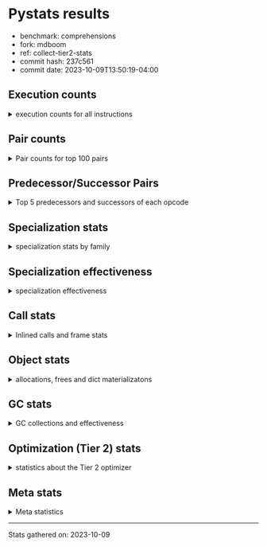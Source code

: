 
# Pystats results

- benchmark: comprehensions
- fork: mdboom
- ref: collect-tier2-stats
- commit hash: 237c561
- commit date: 2023-10-09T13:50:19-04:00

## Execution counts

<details>
<summary> execution counts for all instructions </summary>

|Name | Count | Self | Cumulative | Miss ratio | 
|---|---:|---:|---:|---:|
| ENTER_EXECUTOR | 25,808,620 | 11.2% | 11.2% |  |
| LOAD_FAST | 24,580,700 | 10.7% | 21.9% |  |
| LOAD_ATTR_INSTANCE_VALUE | 18,186,580 | 7.9% | 29.8% |  |
| POP_JUMP_IF_TRUE | 11,550,780 | 5.0% | 34.8% |  |
| RESUME_CHECK | 8,358,180 | 3.6% | 38.4% |  |
| POP_TOP | 8,110,680 | 3.5% | 41.9% |  |
| RETURN_VALUE | 7,866,120 | 3.4% | 45.3% |  |
| LIST_APPEND | 7,864,660 | 3.4% | 48.7% |  |
| STORE_FAST | 7,624,760 | 3.3% | 52.1% |  |
| SWAP | 7,619,360 | 3.3% | 55.4% |  |
| INTERPRETER_EXIT | 7,372,980 | 3.2% | 58.6% |  |
| TO_BOOL_ALWAYS_TRUE | 7,178,440 | 3.1% | 61.7% | 38.5% |
| YIELD_VALUE | 7,127,400 | 3.1% | 64.8% |  |
| FOR_ITER_LIST | 5,898,820 | 2.6% | 67.3% |  |
| STORE_FAST_LOAD_FAST | 5,407,060 | 2.3% | 69.7% |  |
| LOAD_FAST_LOAD_FAST | 4,928,160 | 2.1% | 71.8% |  |
| BINARY_SUBSCR_DICT | 4,915,380 | 2.1% | 73.9% |  |
| LOAD_GLOBAL_BUILTIN | 4,915,380 | 2.1% | 76.1% |  |
| CALL_LEN | 4,669,500 | 2.0% | 78.1% |  |
| MAP_ADD | 4,669,440 | 2.0% | 80.1% |  |
| TO_BOOL_NONE | 4,476,560 | 1.9% | 82.1% | 61.7% |
| RETURN_GENERATOR | 4,423,860 | 1.9% | 84.0% |  |
| BUILD_TUPLE | 4,423,860 | 1.9% | 85.9% |  |
| CALL_BUILTIN_O | 4,423,680 | 1.9% | 87.8% |  |
| CALL_INTRINSIC_1 | 4,177,980 | 1.8% | 89.6% |  |
| RERAISE | 4,177,920 | 1.8% | 91.5% |  |
| POP_JUMP_IF_FALSE | 3,686,400 | 1.6% | 93.1% |  |
| TO_BOOL_BOOL | 3,440,640 | 1.5% | 94.5% |  |
| GET_ITER | 1,721,960 | 0.7% | 95.3% |  |
| LOAD_FAST_AND_CLEAR | 1,720,720 | 0.7% | 96.0% |  |
| BUILD_LIST | 1,229,320 | 0.5% | 96.6% |  |
| CALL_PY_EXACT_ARGS | 983,280 | 0.4% | 97.0% |  |
| STORE_ATTR_INSTANCE_VALUE | 745,920 | 0.3% | 97.3% |  |
| LOAD_CONST | 741,100 | 0.3% | 97.6% |  |
| RETURN_CONST | 738,900 | 0.3% | 98.0% |  |
| LOAD_ATTR_METHOD_WITH_VALUES | 737,280 | 0.3% | 98.3% |  |
| LOAD_ATTR_METHOD_NO_DICT | 492,960 | 0.2% | 98.5% |  |
| COMPARE_OP_INT | 491,580 | 0.2% | 98.7% |  |
| BUILD_MAP | 491,520 | 0.2% | 98.9% |  |
| LOAD_GLOBAL_MODULE | 247,660 | 0.1% | 99.0% |  |
| EXIT_INIT_CHECK | 247,200 | 0.1% | 99.1% |  |
| CALL_ALLOC_AND_ENTER_INIT | 247,200 | 0.1% | 99.2% |  |
| LOAD_ATTR | 246,300 | 0.1% | 99.4% |  |
| BINARY_SUBSCR | 246,240 | 0.1% | 99.5% |  |
| MAKE_FUNCTION | 245,940 | 0.1% | 99.6% |  |
| COMPARE_OP | 245,840 | 0.1% | 99.7% |  |
| COPY | 245,760 | 0.1% | 99.8% |  |
| CALL_METHOD_DESCRIPTOR_FAST | 245,760 | 0.1% | 99.9% |  |
| CALL_METHOD_DESCRIPTOR_FAST_WITH_KEYWORDS | 245,760 | 0.1% | 100.0% |  |
| BINARY_OP_ADD_INT | 1,840 | 0.0% | 100.0% |  |
| CALL_LIST_APPEND | 1,440 | 0.0% | 100.0% |  |
| FOR_ITER_TUPLE | 840 | 0.0% | 100.0% |  |
| JUMP_BACKWARD | 640 | 0.0% | 100.0% |  |
| LOAD_DEREF | 540 | 0.0% | 100.0% |  |
| FOR_ITER_GEN | 540 | 0.0% | 100.0% |  |
| BUILD_SLICE | 400 | 0.0% | 100.0% |  |
| CALL | 320 | 0.0% | 100.0% |  |
| PUSH_NULL | 300 | 0.0% | 100.0% |  |
| FOR_ITER_RANGE | 300 | 0.0% | 100.0% |  |
| COPY_FREE_VARS | 240 | 0.0% | 100.0% |  |
| END_FOR | 180 | 0.0% | 100.0% |  |
| MAKE_CELL | 180 | 0.0% | 100.0% |  |
| SET_FUNCTION_ATTRIBUTE | 180 | 0.0% | 100.0% |  |
| LOAD_GLOBAL | 160 | 0.0% | 100.0% |  |
| LOAD_ATTR_MODULE | 160 | 0.0% | 100.0% |  |
| CALL_FUNCTION_EX | 120 | 0.0% | 100.0% |  |
| CALL_BUILTIN_CLASS | 120 | 0.0% | 100.0% |  |
| NOP | 60 | 0.0% | 100.0% |  |
| LIST_EXTEND | 60 | 0.0% | 100.0% |  |
| BINARY_OP_SUBTRACT_FLOAT | 60 | 0.0% | 100.0% |  |
| BINARY_OP | 20 | 0.0% | 100.0% |  |


</details>

## Pair counts

<details>
<summary> Pair counts for top 100 pairs </summary>

|Pair | Count | Self | Cumulative | 
|---|---:|---:|---:|
| LOAD_FAST LOAD_ATTR_INSTANCE_VALUE | 13,271,040 | 5.8% | 5.8% |
| LIST_APPEND ENTER_EXECUTOR | 7,864,660 | 3.4% | 9.2% |
| POP_JUMP_IF_TRUE LOAD_FAST | 7,127,100 | 3.1% | 12.3% |
| YIELD_VALUE INTERPRETER_EXIT | 7,127,040 | 3.1% | 15.4% |
| LOAD_ATTR_INSTANCE_VALUE YIELD_VALUE | 7,127,040 | 3.1% | 18.4% |
| TO_BOOL_ALWAYS_TRUE POP_JUMP_IF_TRUE | 7,126,300 | 3.1% | 21.5% |
| ENTER_EXECUTOR ENTER_EXECUTOR | 5,408,380 | 2.3% | 23.9% |
| FOR_ITER_LIST STORE_FAST_LOAD_FAST | 5,407,060 | 2.3% | 26.2% |
| RESUME_CHECK LOAD_FAST | 4,915,560 | 2.1% | 28.4% |
| ENTER_EXECUTOR SWAP | 4,669,440 | 2.0% | 30.4% |
| LOAD_FAST_LOAD_FAST LOAD_ATTR_INSTANCE_VALUE | 4,669,440 | 2.0% | 32.4% |
| MAP_ADD ENTER_EXECUTOR | 4,669,440 | 2.0% | 34.4% |
| SWAP STORE_FAST | 4,669,440 | 2.0% | 36.5% |
| LOAD_ATTR_INSTANCE_VALUE BINARY_SUBSCR_DICT | 4,669,440 | 2.0% | 38.5% |
| TO_BOOL_NONE POP_JUMP_IF_TRUE | 4,424,420 | 1.9% | 40.4% |
| POP_TOP RESUME_CHECK | 4,423,860 | 1.9% | 42.3% |
| LOAD_FAST FOR_ITER_LIST | 4,423,860 | 1.9% | 44.3% |
| CACHE POP_TOP | 4,423,680 | 1.9% | 46.2% |
| RETURN_GENERATOR CALL_BUILTIN_O | 4,423,680 | 1.9% | 48.1% |
| RETURN_VALUE LOAD_GLOBAL_BUILTIN | 4,423,680 | 1.9% | 50.0% |
| BUILD_TUPLE LIST_APPEND | 4,423,680 | 1.9% | 51.9% |
| POP_JUMP_IF_TRUE ENTER_EXECUTOR | 4,423,680 | 1.9% | 53.9% |
| STORE_FAST MAP_ADD | 4,423,680 | 1.9% | 55.8% |
| BINARY_SUBSCR_DICT CALL_LEN | 4,423,680 | 1.9% | 57.7% |
| CALL_BUILTIN_O RETURN_VALUE | 4,423,680 | 1.9% | 59.6% |
| CALL_LEN LOAD_FAST | 4,423,680 | 1.9% | 61.5% |
| LOAD_ATTR_INSTANCE_VALUE BUILD_TUPLE | 4,423,680 | 1.9% | 63.5% |
| LOAD_GLOBAL_BUILTIN LOAD_FAST_LOAD_FAST | 4,423,680 | 1.9% | 65.4% |
| ENTER_EXECUTOR TO_BOOL_ALWAYS_TRUE | 4,363,620 | 1.9% | 67.3% |
| CACHE CALL_INTRINSIC_1 | 4,177,920 | 1.8% | 69.1% |
| CALL_INTRINSIC_1 RERAISE | 4,177,920 | 1.8% | 70.9% |
| ENTER_EXECUTOR RETURN_GENERATOR | 4,177,920 | 1.8% | 72.7% |
| TO_BOOL_BOOL POP_JUMP_IF_FALSE | 3,440,640 | 1.5% | 74.2% |
| RETURN_VALUE TO_BOOL_BOOL | 3,194,880 | 1.4% | 75.6% |
| POP_TOP ENTER_EXECUTOR | 2,949,480 | 1.3% | 76.9% |
| RESUME_CHECK POP_TOP | 2,949,480 | 1.3% | 78.1% |
| CACHE RESUME_CHECK | 2,949,120 | 1.3% | 79.4% |
| ENTER_EXECUTOR RETURN_VALUE | 2,949,120 | 1.3% | 80.7% |
| LOAD_FAST LIST_APPEND | 2,949,120 | 1.3% | 82.0% |
| POP_JUMP_IF_FALSE LOAD_FAST | 2,949,120 | 1.3% | 83.3% |
| ENTER_EXECUTOR TO_BOOL_NONE | 2,763,420 | 1.2% | 84.5% |
| STORE_FAST_LOAD_FAST TO_BOOL_ALWAYS_TRUE | 2,762,680 | 1.2% | 85.7% |
| STORE_FAST LOAD_FAST | 1,722,220 | 0.7% | 86.4% |
| STORE_FAST_LOAD_FAST TO_BOOL_NONE | 1,661,000 | 0.7% | 87.1% |
| GET_ITER LOAD_FAST_AND_CLEAR | 1,474,960 | 0.6% | 87.8% |
| LOAD_FAST_AND_CLEAR SWAP | 1,474,960 | 0.6% | 88.4% |
| SWAP FOR_ITER_LIST | 1,474,960 | 0.6% | 89.1% |
| LOAD_FAST GET_ITER | 1,474,620 | 0.6% | 89.7% |
| STORE_FAST STORE_FAST | 1,230,240 | 0.5% | 90.2% |
| ENTER_EXECUTOR STORE_FAST | 984,420 | 0.4% | 90.7% |
| BUILD_LIST SWAP | 983,440 | 0.4% | 91.1% |
| SWAP BUILD_LIST | 983,440 | 0.4% | 91.5% |
| CALL_PY_EXACT_ARGS RESUME_CHECK | 737,340 | 0.3% | 91.8% |
| LOAD_ATTR_INSTANCE_VALUE LOAD_FAST | 737,280 | 0.3% | 92.1% |
| FOR_ITER_LIST STORE_FAST | 491,760 | 0.2% | 92.4% |
| POP_TOP LOAD_FAST | 491,520 | 0.2% | 92.6% |
| BUILD_MAP SWAP | 491,520 | 0.2% | 92.8% |
| LOAD_FAST CALL_PY_EXACT_ARGS | 491,520 | 0.2% | 93.0% |
| LOAD_FAST LOAD_ATTR_METHOD_WITH_VALUES | 491,520 | 0.2% | 93.2% |
| LOAD_FAST STORE_ATTR_INSTANCE_VALUE | 491,520 | 0.2% | 93.4% |
| POP_JUMP_IF_FALSE ENTER_EXECUTOR | 491,520 | 0.2% | 93.6% |
| SWAP BUILD_MAP | 491,520 | 0.2% | 93.9% |
| LOAD_ATTR_METHOD_WITH_VALUES LOAD_FAST | 491,520 | 0.2% | 94.1% |
| LOAD_FAST_LOAD_FAST STORE_ATTR_INSTANCE_VALUE | 254,400 | 0.1% | 94.2% |
| LOAD_FAST LOAD_CONST | 248,000 | 0.1% | 94.3% |
| EXIT_INIT_CHECK RETURN_VALUE | 247,200 | 0.1% | 94.4% |
| LOAD_FAST LOAD_ATTR_METHOD_NO_DICT | 247,200 | 0.1% | 94.5% |
| RETURN_CONST EXIT_INIT_CHECK | 247,200 | 0.1% | 94.6% |
| CALL_ALLOC_AND_ENTER_INIT RESUME_CHECK | 247,200 | 0.1% | 94.7% |
| RESUME_CHECK LOAD_FAST_LOAD_FAST | 247,200 | 0.1% | 94.8% |
| STORE_ATTR_INSTANCE_VALUE RETURN_CONST | 247,200 | 0.1% | 94.9% |
| STORE_FAST_LOAD_FAST LOAD_ATTR_INSTANCE_VALUE | 246,100 | 0.1% | 95.0% |
| GET_ITER CALL_PY_EXACT_ARGS | 245,940 | 0.1% | 95.1% |
| ENTER_EXECUTOR RETURN_CONST | 245,940 | 0.1% | 95.2% |
| LOAD_CONST MAKE_FUNCTION | 245,940 | 0.1% | 95.4% |
| LOAD_GLOBAL_BUILTIN LOAD_FAST | 245,880 | 0.1% | 95.5% |
| RETURN_VALUE STORE_FAST | 245,820 | 0.1% | 95.6% |
| CALL_LEN LOAD_CONST | 245,820 | 0.1% | 95.7% |
| LOAD_GLOBAL_BUILTIN LOAD_CONST | 245,820 | 0.1% | 95.8% |
| LOAD_GLOBAL_MODULE LOAD_ATTR | 245,820 | 0.1% | 95.9% |
| LOAD_CONST COMPARE_OP_INT | 245,800 | 0.1% | 96.0% |
| STORE_FAST LOAD_GLOBAL_BUILTIN | 245,800 | 0.1% | 96.1% |
| RESUME_CHECK LOAD_GLOBAL_BUILTIN | 245,800 | 0.1% | 96.2% |
| BINARY_SUBSCR BINARY_SUBSCR_DICT | 245,760 | 0.1% | 96.3% |
| MAKE_FUNCTION LOAD_FAST | 245,760 | 0.1% | 96.4% |
| POP_TOP RETURN_CONST | 245,760 | 0.1% | 96.5% |
| BUILD_LIST LOAD_FAST | 245,760 | 0.1% | 96.6% |
| COMPARE_OP COPY | 245,760 | 0.1% | 96.7% |
| COPY TO_BOOL_BOOL | 245,760 | 0.1% | 96.8% |
| LOAD_ATTR COMPARE_OP | 245,760 | 0.1% | 97.0% |
| LOAD_CONST BINARY_SUBSCR | 245,760 | 0.1% | 97.1% |
| LOAD_FAST MAP_ADD | 245,760 | 0.1% | 97.2% |
| LOAD_FAST CALL_METHOD_DESCRIPTOR_FAST | 245,760 | 0.1% | 97.3% |
| LOAD_FAST_AND_CLEAR LOAD_FAST_AND_CLEAR | 245,760 | 0.1% | 97.4% |
| POP_JUMP_IF_FALSE POP_TOP | 245,760 | 0.1% | 97.5% |
| RETURN_CONST INTERPRETER_EXIT | 245,760 | 0.1% | 97.6% |
| RETURN_CONST POP_TOP | 245,760 | 0.1% | 97.7% |
| STORE_FAST_LOAD_FAST LOAD_FAST | 245,760 | 0.1% | 97.8% |
| STORE_FAST_LOAD_FAST LOAD_ATTR_METHOD_NO_DICT | 245,760 | 0.1% | 97.9% |
| STORE_FAST_LOAD_FAST LOAD_ATTR_METHOD_WITH_VALUES | 245,760 | 0.1% | 98.0% |


</details>

## Predecessor/Successor Pairs

<details>
<summary> Top 5 predecessors and successors of each opcode </summary>

### CACHE

<details>
<summary> Successors and predecessors for CACHE </summary>

|Successors | Count | Percentage | 
|---|---:|---:|
| POP_TOP | 4,423,680 | 38.3% |
| CALL_INTRINSIC_1 | 4,177,920 | 36.2% |
| RESUME_CHECK | 2,949,120 | 25.5% |
| MAKE_CELL | 180 | 0.0% |


</details>

### BINARY_SUBSCR

<details>
<summary> Successors and predecessors for BINARY_SUBSCR </summary>

|Predecessors | Count | Percentage | 
|---|---:|---:|
| LOAD_CONST | 245,760 | 99.8% |
| BUILD_SLICE | 400 | 0.2% |
| BINARY_SUBSCR | 80 | 0.0% |

|Successors | Count | Percentage | 
|---|---:|---:|
| BINARY_SUBSCR_DICT | 245,760 | 99.8% |
| GET_ITER | 400 | 0.2% |
| BINARY_SUBSCR | 80 | 0.0% |


</details>

### END_FOR

<details>
<summary> Successors and predecessors for END_FOR </summary>

|Predecessors | Count | Percentage | 
|---|---:|---:|
| RETURN_CONST | 180 | 100.0% |

|Successors | Count | Percentage | 
|---|---:|---:|
| JUMP_BACKWARD | 180 | 100.0% |


</details>

### EXIT_INIT_CHECK

<details>
<summary> Successors and predecessors for EXIT_INIT_CHECK </summary>

|Predecessors | Count | Percentage | 
|---|---:|---:|
| RETURN_CONST | 247,200 | 100.0% |

|Successors | Count | Percentage | 
|---|---:|---:|
| RETURN_VALUE | 247,200 | 100.0% |


</details>

### GET_ITER

<details>
<summary> Successors and predecessors for GET_ITER </summary>

|Predecessors | Count | Percentage | 
|---|---:|---:|
| LOAD_FAST | 1,474,620 | 85.6% |
| LOAD_ATTR_INSTANCE_VALUE | 245,760 | 14.3% |
| LOAD_CONST | 760 | 0.0% |
| BINARY_SUBSCR | 400 | 0.0% |
| LOAD_ATTR | 180 | 0.0% |

|Successors | Count | Percentage | 
|---|---:|---:|
| LOAD_FAST_AND_CLEAR | 1,474,960 | 85.7% |
| CALL_PY_EXACT_ARGS | 245,940 | 14.3% |
| FOR_ITER_TUPLE | 760 | 0.0% |
| FOR_ITER_GEN | 180 | 0.0% |
| FOR_ITER_RANGE | 120 | 0.0% |


</details>

### INTERPRETER_EXIT

<details>
<summary> Successors and predecessors for INTERPRETER_EXIT </summary>

|Predecessors | Count | Percentage | 
|---|---:|---:|
| YIELD_VALUE | 7,127,040 | 96.7% |
| RETURN_CONST | 245,760 | 3.3% |
| RETURN_VALUE | 180 | 0.0% |


</details>

### MAKE_FUNCTION

<details>
<summary> Successors and predecessors for MAKE_FUNCTION </summary>

|Predecessors | Count | Percentage | 
|---|---:|---:|
| LOAD_CONST | 245,940 | 100.0% |

|Successors | Count | Percentage | 
|---|---:|---:|
| LOAD_FAST | 245,760 | 99.9% |
| SET_FUNCTION_ATTRIBUTE | 180 | 0.1% |


</details>

### NOP

<details>
<summary> Successors and predecessors for NOP </summary>

|Predecessors | Count | Percentage | 
|---|---:|---:|
| POP_TOP | 60 | 100.0% |

|Successors | Count | Percentage | 
|---|---:|---:|
| LOAD_DEREF | 60 | 100.0% |


</details>

### POP_TOP

<details>
<summary> Successors and predecessors for POP_TOP </summary>

|Predecessors | Count | Percentage | 
|---|---:|---:|
| CACHE | 4,423,680 | 54.5% |
| RESUME_CHECK | 2,949,480 | 36.4% |
| POP_JUMP_IF_FALSE | 245,760 | 3.0% |
| RETURN_CONST | 245,760 | 3.0% |
| CALL_METHOD_DESCRIPTOR_FAST_WITH_KEYWORDS | 245,760 | 3.0% |

|Successors | Count | Percentage | 
|---|---:|---:|
| RESUME_CHECK | 4,423,860 | 54.5% |
| ENTER_EXECUTOR | 2,949,480 | 36.4% |
| LOAD_FAST | 491,520 | 6.1% |
| RETURN_CONST | 245,760 | 3.0% |
| NOP | 60 | 0.0% |


</details>

### PUSH_NULL

<details>
<summary> Successors and predecessors for PUSH_NULL </summary>

|Predecessors | Count | Percentage | 
|---|---:|---:|
| LOAD_ATTR_MODULE | 160 | 53.3% |
| LOAD_DEREF | 120 | 40.0% |
| LOAD_ATTR | 20 | 6.7% |

|Successors | Count | Percentage | 
|---|---:|---:|
| CALL | 180 | 60.0% |
| LOAD_FAST | 120 | 40.0% |


</details>

### RETURN_GENERATOR

<details>
<summary> Successors and predecessors for RETURN_GENERATOR </summary>

|Predecessors | Count | Percentage | 
|---|---:|---:|
| ENTER_EXECUTOR | 4,177,920 | 94.4% |
| CALL_PY_EXACT_ARGS | 245,760 | 5.6% |
| COPY_FREE_VARS | 180 | 0.0% |

|Successors | Count | Percentage | 
|---|---:|---:|
| CALL_BUILTIN_O | 4,423,680 | 100.0% |
| RETURN_VALUE | 180 | 0.0% |


</details>

### RETURN_VALUE

<details>
<summary> Successors and predecessors for RETURN_VALUE </summary>

|Predecessors | Count | Percentage | 
|---|---:|---:|
| CALL_BUILTIN_O | 4,423,680 | 56.2% |
| ENTER_EXECUTOR | 2,949,120 | 37.5% |
| EXIT_INIT_CHECK | 247,200 | 3.1% |
| LOAD_ATTR_INSTANCE_VALUE | 245,760 | 3.1% |
| RETURN_GENERATOR | 180 | 0.0% |

|Successors | Count | Percentage | 
|---|---:|---:|
| LOAD_GLOBAL_BUILTIN | 4,423,680 | 56.2% |
| TO_BOOL_BOOL | 3,194,880 | 40.6% |
| STORE_FAST | 245,820 | 3.1% |
| CALL_LIST_APPEND | 1,440 | 0.0% |
| INTERPRETER_EXIT | 180 | 0.0% |


</details>

### BINARY_OP

<details>
<summary> Successors and predecessors for BINARY_OP </summary>

|Predecessors | Count | Percentage | 
|---|---:|---:|
| LOAD_FAST | 20 | 100.0% |

|Successors | Count | Percentage | 
|---|---:|---:|
| BINARY_OP_SUBTRACT_FLOAT | 20 | 100.0% |


</details>

### BUILD_LIST

<details>
<summary> Successors and predecessors for BUILD_LIST </summary>

|Predecessors | Count | Percentage | 
|---|---:|---:|
| SWAP | 983,440 | 80.0% |
| STORE_ATTR_INSTANCE_VALUE | 245,760 | 20.0% |
| LOAD_FAST | 60 | 0.0% |
| STORE_FAST | 60 | 0.0% |

|Successors | Count | Percentage | 
|---|---:|---:|
| SWAP | 983,440 | 80.0% |
| LOAD_FAST | 245,760 | 20.0% |
| LOAD_DEREF | 60 | 0.0% |
| STORE_FAST | 60 | 0.0% |


</details>

### BUILD_MAP

<details>
<summary> Successors and predecessors for BUILD_MAP </summary>

|Predecessors | Count | Percentage | 
|---|---:|---:|
| SWAP | 491,520 | 100.0% |

|Successors | Count | Percentage | 
|---|---:|---:|
| SWAP | 491,520 | 100.0% |


</details>

### BUILD_SLICE

<details>
<summary> Successors and predecessors for BUILD_SLICE </summary>

|Predecessors | Count | Percentage | 
|---|---:|---:|
| BINARY_OP_ADD_INT | 400 | 100.0% |

|Successors | Count | Percentage | 
|---|---:|---:|
| BINARY_SUBSCR | 400 | 100.0% |


</details>

### BUILD_TUPLE

<details>
<summary> Successors and predecessors for BUILD_TUPLE </summary>

|Predecessors | Count | Percentage | 
|---|---:|---:|
| LOAD_ATTR_INSTANCE_VALUE | 4,423,680 | 100.0% |
| LOAD_FAST | 180 | 0.0% |

|Successors | Count | Percentage | 
|---|---:|---:|
| LIST_APPEND | 4,423,680 | 100.0% |
| LOAD_CONST | 180 | 0.0% |


</details>

### CALL

<details>
<summary> Successors and predecessors for CALL </summary>

|Predecessors | Count | Percentage | 
|---|---:|---:|
| PUSH_NULL | 180 | 56.2% |
| CALL | 60 | 18.8% |
| LOAD_FAST | 40 | 12.5% |
| LOAD_CONST | 20 | 6.2% |
| LOAD_GLOBAL_MODULE | 20 | 6.2% |

|Successors | Count | Percentage | 
|---|---:|---:|
| POP_TOP | 60 | 18.8% |
| CALL | 60 | 18.8% |
| LOAD_FAST | 60 | 18.8% |
| STORE_FAST | 60 | 18.8% |
| CALL_BUILTIN_CLASS | 40 | 12.5% |


</details>

### CALL_FUNCTION_EX

<details>
<summary> Successors and predecessors for CALL_FUNCTION_EX </summary>

|Predecessors | Count | Percentage | 
|---|---:|---:|
| CALL_INTRINSIC_1 | 60 | 50.0% |
| LOAD_FAST | 60 | 50.0% |

|Successors | Count | Percentage | 
|---|---:|---:|
| COPY_FREE_VARS | 60 | 50.0% |
| RESUME_CHECK | 60 | 50.0% |


</details>

### CALL_INTRINSIC_1

<details>
<summary> Successors and predecessors for CALL_INTRINSIC_1 </summary>

|Predecessors | Count | Percentage | 
|---|---:|---:|
| CACHE | 4,177,920 | 100.0% |
| LIST_EXTEND | 60 | 0.0% |

|Successors | Count | Percentage | 
|---|---:|---:|
| RERAISE | 4,177,920 | 100.0% |
| CALL_FUNCTION_EX | 60 | 0.0% |


</details>

### COMPARE_OP

<details>
<summary> Successors and predecessors for COMPARE_OP </summary>

|Predecessors | Count | Percentage | 
|---|---:|---:|
| LOAD_ATTR | 245,760 | 100.0% |
| COMPARE_OP | 60 | 0.0% |
| LOAD_CONST | 20 | 0.0% |

|Successors | Count | Percentage | 
|---|---:|---:|
| COPY | 245,760 | 100.0% |
| COMPARE_OP | 60 | 0.0% |
| COMPARE_OP_INT | 20 | 0.0% |


</details>

### COPY

<details>
<summary> Successors and predecessors for COPY </summary>

|Predecessors | Count | Percentage | 
|---|---:|---:|
| COMPARE_OP | 245,760 | 100.0% |

|Successors | Count | Percentage | 
|---|---:|---:|
| TO_BOOL_BOOL | 245,760 | 100.0% |


</details>

### COPY_FREE_VARS

<details>
<summary> Successors and predecessors for COPY_FREE_VARS </summary>

|Predecessors | Count | Percentage | 
|---|---:|---:|
| CALL_PY_EXACT_ARGS | 180 | 75.0% |
| CALL_FUNCTION_EX | 60 | 25.0% |

|Successors | Count | Percentage | 
|---|---:|---:|
| RETURN_GENERATOR | 180 | 75.0% |
| RESUME_CHECK | 60 | 25.0% |


</details>

### ENTER_EXECUTOR

<details>
<summary> Successors and predecessors for ENTER_EXECUTOR </summary>

|Predecessors | Count | Percentage | 
|---|---:|---:|
| LIST_APPEND | 7,864,660 | 30.5% |
| ENTER_EXECUTOR | 5,408,380 | 21.0% |
| MAP_ADD | 4,669,440 | 18.1% |
| POP_JUMP_IF_TRUE | 4,423,680 | 17.1% |
| POP_TOP | 2,949,480 | 11.4% |

|Successors | Count | Percentage | 
|---|---:|---:|
| ENTER_EXECUTOR | 5,408,380 | 21.0% |
| SWAP | 4,669,440 | 18.1% |
| TO_BOOL_ALWAYS_TRUE | 4,363,620 | 16.9% |
| RETURN_GENERATOR | 4,177,920 | 16.2% |
| RETURN_VALUE | 2,949,120 | 11.4% |


</details>

### JUMP_BACKWARD

<details>
<summary> Successors and predecessors for JUMP_BACKWARD </summary>

|Predecessors | Count | Percentage | 
|---|---:|---:|
| ENTER_EXECUTOR | 420 | 65.6% |
| END_FOR | 180 | 28.1% |
| FOR_ITER_TUPLE | 40 | 6.2% |

|Successors | Count | Percentage | 
|---|---:|---:|
| FOR_ITER_GEN | 360 | 56.2% |
| FOR_ITER_RANGE | 180 | 28.1% |
| FOR_ITER_TUPLE | 80 | 12.5% |
| ENTER_EXECUTOR | 20 | 3.1% |


</details>

### LIST_APPEND

<details>
<summary> Successors and predecessors for LIST_APPEND </summary>

|Predecessors | Count | Percentage | 
|---|---:|---:|
| BUILD_TUPLE | 4,423,680 | 56.2% |
| LOAD_FAST | 2,949,120 | 37.5% |
| BINARY_SUBSCR_DICT | 245,760 | 3.1% |
| CALL_METHOD_DESCRIPTOR_FAST | 245,760 | 3.1% |
| LOAD_ATTR_INSTANCE_VALUE | 340 | 0.0% |

|Successors | Count | Percentage | 
|---|---:|---:|
| ENTER_EXECUTOR | 7,864,660 | 100.0% |


</details>

### LIST_EXTEND

<details>
<summary> Successors and predecessors for LIST_EXTEND </summary>

|Predecessors | Count | Percentage | 
|---|---:|---:|
| LOAD_DEREF | 60 | 100.0% |

|Successors | Count | Percentage | 
|---|---:|---:|
| CALL_INTRINSIC_1 | 60 | 100.0% |


</details>

### LOAD_ATTR

<details>
<summary> Successors and predecessors for LOAD_ATTR </summary>

|Predecessors | Count | Percentage | 
|---|---:|---:|
| LOAD_GLOBAL_MODULE | 245,820 | 99.8% |
| LOAD_DEREF | 360 | 0.1% |
| LOAD_ATTR | 100 | 0.0% |
| LOAD_GLOBAL | 20 | 0.0% |

|Successors | Count | Percentage | 
|---|---:|---:|
| COMPARE_OP | 245,760 | 99.8% |
| GET_ITER | 180 | 0.1% |
| LOAD_FAST | 180 | 0.1% |
| LOAD_ATTR | 100 | 0.0% |
| LOAD_ATTR_MODULE | 60 | 0.0% |


</details>

### LOAD_CONST

<details>
<summary> Successors and predecessors for LOAD_CONST </summary>

|Predecessors | Count | Percentage | 
|---|---:|---:|
| LOAD_FAST | 248,000 | 33.5% |
| CALL_LEN | 245,820 | 33.2% |
| LOAD_GLOBAL_BUILTIN | 245,820 | 33.2% |
| STORE_FAST | 760 | 0.1% |
| LOAD_CONST | 400 | 0.1% |

|Successors | Count | Percentage | 
|---|---:|---:|
| MAKE_FUNCTION | 245,940 | 33.2% |
| COMPARE_OP_INT | 245,800 | 33.2% |
| BINARY_SUBSCR | 245,760 | 33.2% |
| BINARY_OP_ADD_INT | 1,840 | 0.2% |
| GET_ITER | 760 | 0.1% |


</details>

### LOAD_DEREF

<details>
<summary> Successors and predecessors for LOAD_DEREF </summary>

|Predecessors | Count | Percentage | 
|---|---:|---:|
| SET_FUNCTION_ATTRIBUTE | 180 | 33.3% |
| STORE_FAST | 180 | 33.3% |
| NOP | 60 | 11.1% |
| BUILD_LIST | 60 | 11.1% |
| RESUME_CHECK | 60 | 11.1% |

|Successors | Count | Percentage | 
|---|---:|---:|
| LOAD_ATTR | 360 | 66.7% |
| PUSH_NULL | 120 | 22.2% |
| LIST_EXTEND | 60 | 11.1% |


</details>

### LOAD_FAST

<details>
<summary> Successors and predecessors for LOAD_FAST </summary>

|Predecessors | Count | Percentage | 
|---|---:|---:|
| POP_JUMP_IF_TRUE | 7,127,100 | 29.0% |
| RESUME_CHECK | 4,915,560 | 20.0% |
| CALL_LEN | 4,423,680 | 18.0% |
| POP_JUMP_IF_FALSE | 2,949,120 | 12.0% |
| STORE_FAST | 1,722,220 | 7.0% |

|Successors | Count | Percentage | 
|---|---:|---:|
| LOAD_ATTR_INSTANCE_VALUE | 13,271,040 | 54.0% |
| FOR_ITER_LIST | 4,423,860 | 18.0% |
| LIST_APPEND | 2,949,120 | 12.0% |
| GET_ITER | 1,474,620 | 6.0% |
| CALL_PY_EXACT_ARGS | 491,520 | 2.0% |


</details>

### LOAD_FAST_AND_CLEAR

<details>
<summary> Successors and predecessors for LOAD_FAST_AND_CLEAR </summary>

|Predecessors | Count | Percentage | 
|---|---:|---:|
| GET_ITER | 1,474,960 | 85.7% |
| LOAD_FAST_AND_CLEAR | 245,760 | 14.3% |

|Successors | Count | Percentage | 
|---|---:|---:|
| SWAP | 1,474,960 | 85.7% |
| LOAD_FAST_AND_CLEAR | 245,760 | 14.3% |


</details>

### LOAD_FAST_LOAD_FAST

<details>
<summary> Successors and predecessors for LOAD_FAST_LOAD_FAST </summary>

|Predecessors | Count | Percentage | 
|---|---:|---:|
| LOAD_GLOBAL_BUILTIN | 4,423,680 | 89.8% |
| RESUME_CHECK | 247,200 | 5.0% |
| LOAD_ATTR_METHOD_WITH_VALUES | 245,760 | 5.0% |
| STORE_ATTR_INSTANCE_VALUE | 7,200 | 0.1% |
| LOAD_FAST_LOAD_FAST | 2,880 | 0.1% |

|Successors | Count | Percentage | 
|---|---:|---:|
| LOAD_ATTR_INSTANCE_VALUE | 4,669,440 | 94.8% |
| STORE_ATTR_INSTANCE_VALUE | 254,400 | 5.2% |
| LOAD_FAST_LOAD_FAST | 2,880 | 0.1% |
| CALL_ALLOC_AND_ENTER_INIT | 1,440 | 0.0% |


</details>

### LOAD_GLOBAL

<details>
<summary> Successors and predecessors for LOAD_GLOBAL </summary>

|Predecessors | Count | Percentage | 
|---|---:|---:|
| STORE_FAST | 60 | 37.5% |
| RETURN_VALUE | 40 | 25.0% |
| ENTER_EXECUTOR | 20 | 12.5% |
| FOR_ITER_RANGE | 20 | 12.5% |
| RESUME_CHECK | 20 | 12.5% |

|Successors | Count | Percentage | 
|---|---:|---:|
| LOAD_GLOBAL_MODULE | 80 | 50.0% |
| LOAD_GLOBAL_BUILTIN | 60 | 37.5% |
| LOAD_ATTR | 20 | 12.5% |


</details>

### MAKE_CELL

<details>
<summary> Successors and predecessors for MAKE_CELL </summary>

|Predecessors | Count | Percentage | 
|---|---:|---:|
| CACHE | 180 | 100.0% |

|Successors | Count | Percentage | 
|---|---:|---:|
| RESUME_CHECK | 180 | 100.0% |


</details>

### MAP_ADD

<details>
<summary> Successors and predecessors for MAP_ADD </summary>

|Predecessors | Count | Percentage | 
|---|---:|---:|
| STORE_FAST | 4,423,680 | 94.7% |
| LOAD_FAST | 245,760 | 5.3% |

|Successors | Count | Percentage | 
|---|---:|---:|
| ENTER_EXECUTOR | 4,669,440 | 100.0% |


</details>

### POP_JUMP_IF_FALSE

<details>
<summary> Successors and predecessors for POP_JUMP_IF_FALSE </summary>

|Predecessors | Count | Percentage | 
|---|---:|---:|
| TO_BOOL_BOOL | 3,440,640 | 93.3% |
| COMPARE_OP_INT | 245,760 | 6.7% |

|Successors | Count | Percentage | 
|---|---:|---:|
| LOAD_FAST | 2,949,120 | 80.0% |
| ENTER_EXECUTOR | 491,520 | 13.3% |
| POP_TOP | 245,760 | 6.7% |


</details>

### POP_JUMP_IF_TRUE

<details>
<summary> Successors and predecessors for POP_JUMP_IF_TRUE </summary>

|Predecessors | Count | Percentage | 
|---|---:|---:|
| TO_BOOL_ALWAYS_TRUE | 7,126,300 | 61.7% |
| TO_BOOL_NONE | 4,424,420 | 38.3% |
| COMPARE_OP_INT | 60 | 0.0% |

|Successors | Count | Percentage | 
|---|---:|---:|
| LOAD_FAST | 7,127,100 | 61.7% |
| ENTER_EXECUTOR | 4,423,680 | 38.3% |


</details>

### RERAISE

<details>
<summary> Successors and predecessors for RERAISE </summary>

|Predecessors | Count | Percentage | 
|---|---:|---:|
| CALL_INTRINSIC_1 | 4,177,920 | 100.0% |


</details>

### RETURN_CONST

<details>
<summary> Successors and predecessors for RETURN_CONST </summary>

|Predecessors | Count | Percentage | 
|---|---:|---:|
| STORE_ATTR_INSTANCE_VALUE | 247,200 | 33.5% |
| ENTER_EXECUTOR | 245,940 | 33.3% |
| POP_TOP | 245,760 | 33.3% |

|Successors | Count | Percentage | 
|---|---:|---:|
| EXIT_INIT_CHECK | 247,200 | 33.5% |
| INTERPRETER_EXIT | 245,760 | 33.3% |
| POP_TOP | 245,760 | 33.3% |
| END_FOR | 180 | 0.0% |


</details>

### SET_FUNCTION_ATTRIBUTE

<details>
<summary> Successors and predecessors for SET_FUNCTION_ATTRIBUTE </summary>

|Predecessors | Count | Percentage | 
|---|---:|---:|
| MAKE_FUNCTION | 180 | 100.0% |

|Successors | Count | Percentage | 
|---|---:|---:|
| LOAD_DEREF | 180 | 100.0% |


</details>

### STORE_FAST

<details>
<summary> Successors and predecessors for STORE_FAST </summary>

|Predecessors | Count | Percentage | 
|---|---:|---:|
| SWAP | 4,669,440 | 61.2% |
| STORE_FAST | 1,230,240 | 16.1% |
| ENTER_EXECUTOR | 984,420 | 12.9% |
| FOR_ITER_LIST | 491,760 | 6.4% |
| RETURN_VALUE | 245,820 | 3.2% |

|Successors | Count | Percentage | 
|---|---:|---:|
| MAP_ADD | 4,423,680 | 58.0% |
| LOAD_FAST | 1,722,220 | 22.6% |
| STORE_FAST | 1,230,240 | 16.1% |
| LOAD_GLOBAL_BUILTIN | 245,800 | 3.2% |
| ENTER_EXECUTOR | 1,440 | 0.0% |


</details>

### STORE_FAST_LOAD_FAST

<details>
<summary> Successors and predecessors for STORE_FAST_LOAD_FAST </summary>

|Predecessors | Count | Percentage | 
|---|---:|---:|
| FOR_ITER_LIST | 5,407,060 | 100.0% |

|Successors | Count | Percentage | 
|---|---:|---:|
| TO_BOOL_ALWAYS_TRUE | 2,762,680 | 51.1% |
| TO_BOOL_NONE | 1,661,000 | 30.7% |
| LOAD_ATTR_INSTANCE_VALUE | 246,100 | 4.6% |
| LOAD_FAST | 245,760 | 4.5% |
| LOAD_ATTR_METHOD_NO_DICT | 245,760 | 4.5% |


</details>

### SWAP

<details>
<summary> Successors and predecessors for SWAP </summary>

|Predecessors | Count | Percentage | 
|---|---:|---:|
| ENTER_EXECUTOR | 4,669,440 | 61.3% |
| LOAD_FAST_AND_CLEAR | 1,474,960 | 19.4% |
| BUILD_LIST | 983,440 | 12.9% |
| BUILD_MAP | 491,520 | 6.5% |

|Successors | Count | Percentage | 
|---|---:|---:|
| STORE_FAST | 4,669,440 | 61.3% |
| FOR_ITER_LIST | 1,474,960 | 19.4% |
| BUILD_LIST | 983,440 | 12.9% |
| BUILD_MAP | 491,520 | 6.5% |


</details>

### YIELD_VALUE

<details>
<summary> Successors and predecessors for YIELD_VALUE </summary>

|Predecessors | Count | Percentage | 
|---|---:|---:|
| LOAD_ATTR_INSTANCE_VALUE | 7,127,040 | 100.0% |
| ENTER_EXECUTOR | 180 | 0.0% |
| BINARY_SUBSCR_DICT | 180 | 0.0% |

|Successors | Count | Percentage | 
|---|---:|---:|
| INTERPRETER_EXIT | 7,127,040 | 100.0% |
| STORE_FAST | 360 | 0.0% |


</details>

### BINARY_OP_ADD_INT

<details>
<summary> Successors and predecessors for BINARY_OP_ADD_INT </summary>

|Predecessors | Count | Percentage | 
|---|---:|---:|
| LOAD_CONST | 1,840 | 100.0% |

|Successors | Count | Percentage | 
|---|---:|---:|
| STORE_FAST | 1,440 | 78.3% |
| BUILD_SLICE | 400 | 21.7% |


</details>

### BINARY_OP_SUBTRACT_FLOAT

<details>
<summary> Successors and predecessors for BINARY_OP_SUBTRACT_FLOAT </summary>

|Predecessors | Count | Percentage | 
|---|---:|---:|
| LOAD_FAST | 40 | 66.7% |
| BINARY_OP | 20 | 33.3% |

|Successors | Count | Percentage | 
|---|---:|---:|
| RETURN_VALUE | 60 | 100.0% |


</details>

### BINARY_SUBSCR_DICT

<details>
<summary> Successors and predecessors for BINARY_SUBSCR_DICT </summary>

|Predecessors | Count | Percentage | 
|---|---:|---:|
| LOAD_ATTR_INSTANCE_VALUE | 4,669,440 | 95.0% |
| BINARY_SUBSCR | 245,760 | 5.0% |
| LOAD_FAST | 180 | 0.0% |

|Successors | Count | Percentage | 
|---|---:|---:|
| CALL_LEN | 4,423,680 | 90.0% |
| LIST_APPEND | 245,760 | 5.0% |
| CALL_PY_EXACT_ARGS | 245,760 | 5.0% |
| YIELD_VALUE | 180 | 0.0% |


</details>

### CALL_ALLOC_AND_ENTER_INIT

<details>
<summary> Successors and predecessors for CALL_ALLOC_AND_ENTER_INIT </summary>

|Predecessors | Count | Percentage | 
|---|---:|---:|
| ENTER_EXECUTOR | 245,700 | 99.4% |
| LOAD_FAST_LOAD_FAST | 1,440 | 0.6% |
| LOAD_FAST | 60 | 0.0% |

|Successors | Count | Percentage | 
|---|---:|---:|
| RESUME_CHECK | 247,200 | 100.0% |


</details>

### CALL_BUILTIN_CLASS

<details>
<summary> Successors and predecessors for CALL_BUILTIN_CLASS </summary>

|Predecessors | Count | Percentage | 
|---|---:|---:|
| CALL | 40 | 33.3% |
| LOAD_CONST | 40 | 33.3% |
| LOAD_FAST | 40 | 33.3% |

|Successors | Count | Percentage | 
|---|---:|---:|
| GET_ITER | 60 | 50.0% |
| STORE_FAST | 60 | 50.0% |


</details>

### CALL_BUILTIN_O

<details>
<summary> Successors and predecessors for CALL_BUILTIN_O </summary>

|Predecessors | Count | Percentage | 
|---|---:|---:|
| RETURN_GENERATOR | 4,423,680 | 100.0% |

|Successors | Count | Percentage | 
|---|---:|---:|
| RETURN_VALUE | 4,423,680 | 100.0% |


</details>

### CALL_LEN

<details>
<summary> Successors and predecessors for CALL_LEN </summary>

|Predecessors | Count | Percentage | 
|---|---:|---:|
| BINARY_SUBSCR_DICT | 4,423,680 | 94.7% |
| LOAD_ATTR_INSTANCE_VALUE | 245,760 | 5.3% |
| LOAD_FAST | 40 | 0.0% |
| CALL | 20 | 0.0% |

|Successors | Count | Percentage | 
|---|---:|---:|
| LOAD_FAST | 4,423,680 | 94.7% |
| LOAD_CONST | 245,820 | 5.3% |


</details>

### CALL_LIST_APPEND

<details>
<summary> Successors and predecessors for CALL_LIST_APPEND </summary>

|Predecessors | Count | Percentage | 
|---|---:|---:|
| RETURN_VALUE | 1,440 | 100.0% |

|Successors | Count | Percentage | 
|---|---:|---:|
| LOAD_FAST | 1,440 | 100.0% |


</details>

### CALL_METHOD_DESCRIPTOR_FAST

<details>
<summary> Successors and predecessors for CALL_METHOD_DESCRIPTOR_FAST </summary>

|Predecessors | Count | Percentage | 
|---|---:|---:|
| LOAD_FAST | 245,760 | 100.0% |

|Successors | Count | Percentage | 
|---|---:|---:|
| LIST_APPEND | 245,760 | 100.0% |


</details>

### CALL_METHOD_DESCRIPTOR_FAST_WITH_KEYWORDS

<details>
<summary> Successors and predecessors for CALL_METHOD_DESCRIPTOR_FAST_WITH_KEYWORDS </summary>

|Predecessors | Count | Percentage | 
|---|---:|---:|
| LOAD_ATTR_METHOD_NO_DICT | 245,760 | 100.0% |

|Successors | Count | Percentage | 
|---|---:|---:|
| POP_TOP | 245,760 | 100.0% |


</details>

### CALL_PY_EXACT_ARGS

<details>
<summary> Successors and predecessors for CALL_PY_EXACT_ARGS </summary>

|Predecessors | Count | Percentage | 
|---|---:|---:|
| LOAD_FAST | 491,520 | 50.0% |
| GET_ITER | 245,940 | 25.0% |
| BINARY_SUBSCR_DICT | 245,760 | 25.0% |
| LOAD_GLOBAL_MODULE | 40 | 0.0% |
| CALL | 20 | 0.0% |

|Successors | Count | Percentage | 
|---|---:|---:|
| RESUME_CHECK | 737,340 | 75.0% |
| RETURN_GENERATOR | 245,760 | 25.0% |
| COPY_FREE_VARS | 180 | 0.0% |


</details>

### COMPARE_OP_INT

<details>
<summary> Successors and predecessors for COMPARE_OP_INT </summary>

|Predecessors | Count | Percentage | 
|---|---:|---:|
| LOAD_CONST | 245,800 | 50.0% |
| LOAD_ATTR_INSTANCE_VALUE | 245,760 | 50.0% |
| COMPARE_OP | 20 | 0.0% |

|Successors | Count | Percentage | 
|---|---:|---:|
| LOAD_FAST | 245,760 | 50.0% |
| POP_JUMP_IF_FALSE | 245,760 | 50.0% |
| POP_JUMP_IF_TRUE | 60 | 0.0% |


</details>

### FOR_ITER_GEN

<details>
<summary> Successors and predecessors for FOR_ITER_GEN </summary>

|Predecessors | Count | Percentage | 
|---|---:|---:|
| JUMP_BACKWARD | 360 | 66.7% |
| GET_ITER | 180 | 33.3% |

|Successors | Count | Percentage | 
|---|---:|---:|
| RESUME_CHECK | 360 | 66.7% |
| POP_TOP | 180 | 33.3% |


</details>

### FOR_ITER_LIST

<details>
<summary> Successors and predecessors for FOR_ITER_LIST </summary>

|Predecessors | Count | Percentage | 
|---|---:|---:|
| LOAD_FAST | 4,423,860 | 75.0% |
| SWAP | 1,474,960 | 25.0% |

|Successors | Count | Percentage | 
|---|---:|---:|
| STORE_FAST_LOAD_FAST | 5,407,060 | 91.7% |
| STORE_FAST | 491,760 | 8.3% |


</details>

### FOR_ITER_RANGE

<details>
<summary> Successors and predecessors for FOR_ITER_RANGE </summary>

|Predecessors | Count | Percentage | 
|---|---:|---:|
| JUMP_BACKWARD | 180 | 60.0% |
| GET_ITER | 120 | 40.0% |

|Successors | Count | Percentage | 
|---|---:|---:|
| STORE_FAST | 240 | 80.0% |
| LOAD_GLOBAL_BUILTIN | 40 | 13.3% |
| LOAD_GLOBAL | 20 | 6.7% |


</details>

### FOR_ITER_TUPLE

<details>
<summary> Successors and predecessors for FOR_ITER_TUPLE </summary>

|Predecessors | Count | Percentage | 
|---|---:|---:|
| GET_ITER | 760 | 90.5% |
| JUMP_BACKWARD | 80 | 9.5% |

|Successors | Count | Percentage | 
|---|---:|---:|
| STORE_FAST | 800 | 95.2% |
| JUMP_BACKWARD | 40 | 4.8% |


</details>

### LOAD_ATTR_INSTANCE_VALUE

<details>
<summary> Successors and predecessors for LOAD_ATTR_INSTANCE_VALUE </summary>

|Predecessors | Count | Percentage | 
|---|---:|---:|
| LOAD_FAST | 13,271,040 | 73.0% |
| LOAD_FAST_LOAD_FAST | 4,669,440 | 25.7% |
| STORE_FAST_LOAD_FAST | 246,100 | 1.4% |

|Successors | Count | Percentage | 
|---|---:|---:|
| YIELD_VALUE | 7,127,040 | 39.2% |
| BINARY_SUBSCR_DICT | 4,669,440 | 25.7% |
| BUILD_TUPLE | 4,423,680 | 24.3% |
| LOAD_FAST | 737,280 | 4.1% |
| GET_ITER | 245,760 | 1.4% |


</details>

### LOAD_ATTR_METHOD_NO_DICT

<details>
<summary> Successors and predecessors for LOAD_ATTR_METHOD_NO_DICT </summary>

|Predecessors | Count | Percentage | 
|---|---:|---:|
| LOAD_FAST | 247,200 | 50.1% |
| STORE_FAST_LOAD_FAST | 245,760 | 49.9% |

|Successors | Count | Percentage | 
|---|---:|---:|
| LOAD_FAST | 245,760 | 49.9% |
| CALL_METHOD_DESCRIPTOR_FAST_WITH_KEYWORDS | 245,760 | 49.9% |
| LOAD_GLOBAL_MODULE | 1,440 | 0.3% |


</details>

### LOAD_ATTR_METHOD_WITH_VALUES

<details>
<summary> Successors and predecessors for LOAD_ATTR_METHOD_WITH_VALUES </summary>

|Predecessors | Count | Percentage | 
|---|---:|---:|
| LOAD_FAST | 491,520 | 66.7% |
| STORE_FAST_LOAD_FAST | 245,760 | 33.3% |

|Successors | Count | Percentage | 
|---|---:|---:|
| LOAD_FAST | 491,520 | 66.7% |
| LOAD_FAST_LOAD_FAST | 245,760 | 33.3% |


</details>

### LOAD_ATTR_MODULE

<details>
<summary> Successors and predecessors for LOAD_ATTR_MODULE </summary>

|Predecessors | Count | Percentage | 
|---|---:|---:|
| LOAD_GLOBAL_MODULE | 100 | 62.5% |
| LOAD_ATTR | 60 | 37.5% |

|Successors | Count | Percentage | 
|---|---:|---:|
| PUSH_NULL | 160 | 100.0% |


</details>

### LOAD_GLOBAL_BUILTIN

<details>
<summary> Successors and predecessors for LOAD_GLOBAL_BUILTIN </summary>

|Predecessors | Count | Percentage | 
|---|---:|---:|
| RETURN_VALUE | 4,423,680 | 90.0% |
| STORE_FAST | 245,800 | 5.0% |
| RESUME_CHECK | 245,800 | 5.0% |
| LOAD_GLOBAL | 60 | 0.0% |
| FOR_ITER_RANGE | 40 | 0.0% |

|Successors | Count | Percentage | 
|---|---:|---:|
| LOAD_FAST_LOAD_FAST | 4,423,680 | 90.0% |
| LOAD_FAST | 245,880 | 5.0% |
| LOAD_CONST | 245,820 | 5.0% |


</details>

### LOAD_GLOBAL_MODULE

<details>
<summary> Successors and predecessors for LOAD_GLOBAL_MODULE </summary>

|Predecessors | Count | Percentage | 
|---|---:|---:|
| LOAD_ATTR_INSTANCE_VALUE | 245,760 | 99.2% |
| LOAD_ATTR_METHOD_NO_DICT | 1,440 | 0.6% |
| STORE_FAST | 320 | 0.1% |
| LOAD_GLOBAL | 80 | 0.0% |
| ENTER_EXECUTOR | 40 | 0.0% |

|Successors | Count | Percentage | 
|---|---:|---:|
| LOAD_ATTR | 245,820 | 99.3% |
| LOAD_FAST_LOAD_FAST | 1,440 | 0.6% |
| GET_ITER | 180 | 0.1% |
| LOAD_ATTR_MODULE | 100 | 0.0% |
| LOAD_CONST | 60 | 0.0% |


</details>

### RESUME_CHECK

<details>
<summary> Successors and predecessors for RESUME_CHECK </summary>

|Predecessors | Count | Percentage | 
|---|---:|---:|
| POP_TOP | 4,423,860 | 52.9% |
| CACHE | 2,949,120 | 35.3% |
| CALL_PY_EXACT_ARGS | 737,340 | 8.8% |
| CALL_ALLOC_AND_ENTER_INIT | 247,200 | 3.0% |
| FOR_ITER_GEN | 360 | 0.0% |

|Successors | Count | Percentage | 
|---|---:|---:|
| LOAD_FAST | 4,915,560 | 58.8% |
| POP_TOP | 2,949,480 | 35.3% |
| LOAD_FAST_LOAD_FAST | 247,200 | 3.0% |
| LOAD_GLOBAL_BUILTIN | 245,800 | 2.9% |
| LOAD_CONST | 60 | 0.0% |


</details>

### STORE_ATTR_INSTANCE_VALUE

<details>
<summary> Successors and predecessors for STORE_ATTR_INSTANCE_VALUE </summary>

|Predecessors | Count | Percentage | 
|---|---:|---:|
| LOAD_FAST | 491,520 | 65.9% |
| LOAD_FAST_LOAD_FAST | 254,400 | 34.1% |

|Successors | Count | Percentage | 
|---|---:|---:|
| RETURN_CONST | 247,200 | 33.1% |
| BUILD_LIST | 245,760 | 32.9% |
| LOAD_FAST | 245,760 | 32.9% |
| LOAD_FAST_LOAD_FAST | 7,200 | 1.0% |


</details>

### TO_BOOL_ALWAYS_TRUE

<details>
<summary> Successors and predecessors for TO_BOOL_ALWAYS_TRUE </summary>

|Predecessors | Count | Percentage | 
|---|---:|---:|
| ENTER_EXECUTOR | 4,363,620 | 60.8% |
| STORE_FAST_LOAD_FAST | 2,762,680 | 38.5% |
| TO_BOOL_NONE | 52,140 | 0.7% |

|Successors | Count | Percentage | 
|---|---:|---:|
| POP_JUMP_IF_TRUE | 7,126,300 | 99.3% |
| TO_BOOL_NONE | 52,140 | 0.7% |


</details>

### TO_BOOL_BOOL

<details>
<summary> Successors and predecessors for TO_BOOL_BOOL </summary>

|Predecessors | Count | Percentage | 
|---|---:|---:|
| RETURN_VALUE | 3,194,880 | 92.9% |
| COPY | 245,760 | 7.1% |

|Successors | Count | Percentage | 
|---|---:|---:|
| POP_JUMP_IF_FALSE | 3,440,640 | 100.0% |


</details>

### TO_BOOL_NONE

<details>
<summary> Successors and predecessors for TO_BOOL_NONE </summary>

|Predecessors | Count | Percentage | 
|---|---:|---:|
| ENTER_EXECUTOR | 2,763,420 | 61.7% |
| STORE_FAST_LOAD_FAST | 1,661,000 | 37.1% |
| TO_BOOL_ALWAYS_TRUE | 52,140 | 1.2% |

|Successors | Count | Percentage | 
|---|---:|---:|
| POP_JUMP_IF_TRUE | 4,424,420 | 98.8% |
| TO_BOOL_ALWAYS_TRUE | 52,140 | 1.2% |


</details>


</details>

## Specialization stats

<details>
<summary> specialization stats by family </summary>

### BINARY_OP

<details>
<summary> specialization stats for BINARY_OP family </summary>

|Kind | Count | Ratio | 
|---|---:|---:|
|          hit | 1,900 | 99.0% |

| | Count | Ratio | 
|---|---:|---:|
| Success | 20 | 100.0% |
| Failure | 0 | 0.0% |


</details>

### BINARY_SUBSCR

<details>
<summary> specialization stats for BINARY_SUBSCR family </summary>

|Kind | Count | Ratio | 
|---|---:|---:|
|     deferred | 246,160 | 4.8% |
|          hit | 4,915,380 | 95.2% |

| | Count | Ratio | 
|---|---:|---:|
| Success | 0 | 0.0% |
| Failure | 80 | 100.0% |

|Failure kind | Count | Ratio | 
|---|---:|---:|
| out of range | 60 | 75.0% |
| list slice | 20 | 25.0% |


</details>

### CALL

<details>
<summary> specialization stats for CALL family </summary>

|Kind | Count | Ratio | 
|---|---:|---:|
|     deferred | 180 | 0.0% |
|          hit | 10,816,740 | 100.0% |

| | Count | Ratio | 
|---|---:|---:|
| Success | 80 | 57.1% |
| Failure | 60 | 42.9% |

|Failure kind | Count | Ratio | 
|---|---:|---:|
| cfunc noargs | 60 | 100.0% |


</details>

### COMPARE_OP

<details>
<summary> specialization stats for COMPARE_OP family </summary>

|Kind | Count | Ratio | 
|---|---:|---:|
|     deferred | 245,760 | 33.3% |
|          hit | 491,580 | 66.7% |

| | Count | Ratio | 
|---|---:|---:|
| Success | 20 | 25.0% |
| Failure | 60 | 75.0% |

|Failure kind | Count | Ratio | 
|---|---:|---:|
| baseobject | 60 | 100.0% |


</details>

### FOR_ITER

<details>
<summary> specialization stats for FOR_ITER family </summary>

|Kind | Count | Ratio | 
|---|---:|---:|
|          hit | 5,900,500 | 100.0% |


</details>

### JUMP_BACKWARD

<details>
<summary> specialization stats for JUMP_BACKWARD family </summary>


</details>

### LOAD_ATTR

<details>
<summary> specialization stats for LOAD_ATTR family </summary>

|Kind | Count | Ratio | 
|---|---:|---:|
|     deferred | 246,140 | 1.3% |
|          hit | 19,416,980 | 98.7% |

| | Count | Ratio | 
|---|---:|---:|
| Success | 60 | 37.5% |
| Failure | 100 | 62.5% |

|Failure kind | Count | Ratio | 
|---|---:|---:|
| metaclass attribute | 100 | 100.0% |


</details>

### LOAD_GLOBAL

<details>
<summary> specialization stats for LOAD_GLOBAL family </summary>

|Kind | Count | Ratio | 
|---|---:|---:|
|     deferred | 20 | 0.0% |
|          hit | 5,163,040 | 100.0% |

| | Count | Ratio | 
|---|---:|---:|
| Success | 140 | 100.0% |
| Failure | 0 | 0.0% |


</details>

### POP_JUMP_IF_FALSE

<details>
<summary> specialization stats for POP_JUMP_IF_FALSE family </summary>


</details>

### POP_JUMP_IF_TRUE

<details>
<summary> specialization stats for POP_JUMP_IF_TRUE family </summary>


</details>

### STORE_ATTR

<details>
<summary> specialization stats for STORE_ATTR family </summary>

|Kind | Count | Ratio | 
|---|---:|---:|
|          hit | 745,920 | 100.0% |


</details>

### TO_BOOL

<details>
<summary> specialization stats for TO_BOOL family </summary>

|Kind | Count | Ratio | 
|---|---:|---:|
|        deopt | 104,280 | 0.7% |
|          hit | 9,569,540 | 63.4% |
|         miss | 5,526,100 | 36.6% |

| | Count | Ratio | 
|---|---:|---:|
| Success | 104,280 | 100.0% |
| Failure | 0 | 0.0% |


</details>


</details>

## Specialization effectiveness

<details>
<summary> specialization effectiveness </summary>

|Instructions | Count | Ratio | 
|---|---:|---:|
| Basic | 143,568,240 | 62.3% |
| Not specialized | 21,502,800 | 9.3% |
| Specialized | 65,379,760 | 28.4% |

### Deferred by instruction

<details>
<summary> deferred by instruction </summary>

|Name | Count | Ratio | 
|---|---:|---:|
| BINARY_SUBSCR | 246,160 | 33.3% |
| LOAD_ATTR | 246,140 | 33.3% |
| COMPARE_OP | 245,760 | 33.3% |
| CALL | 180 | 0.0% |
| LOAD_GLOBAL | 20 | 0.0% |
| BINARY_SLICE | 0 | 0.0% |
| STORE_SLICE | 0 | 0.0% |
| CACHE | 0 | 0.0% |
| END_FOR | 0 | 0.0% |
| EXIT_INIT_CHECK | 0 | 0.0% |


</details>

### Misses by instruction

<details>
<summary> misses by instruction </summary>

|Name | Count | Ratio | 
|---|---:|---:|
| TO_BOOL_NONE | 2,763,420 | 50.0% |
| TO_BOOL_ALWAYS_TRUE | 2,762,680 | 50.0% |
| CACHE | 0 | 0.0% |
| END_FOR | 0 | 0.0% |
| EXIT_INIT_CHECK | 0 | 0.0% |
| GET_ITER | 0 | 0.0% |
| INTERPRETER_EXIT | 0 | 0.0% |
| MAKE_FUNCTION | 0 | 0.0% |
| NOP | 0 | 0.0% |
| POP_TOP | 0 | 0.0% |


</details>


</details>

## Call stats

<details>
<summary> Inlined calls and frame stats </summary>

| | Count | Ratio | 
|---|---:|---:|
| Calls to PyEval_EvalDefault | 11,550,900 | 90.4% |
| Calls to Python functions inlined | 1,231,140 | 9.6% |
| Calls via PyEval_EvalFrame (total) | 11,550,900 | 90.4% |
| Calls via PyEval_EvalFrame (vector) | 180 | 0.0% |
| Calls via PyEval_EvalFrame (generator) | 11,550,720 | 90.4% |
| Calls via PyEval_EvalFrame (legacy) | 0 | 0.0% |
| Calls via PyEval_EvalFrame (function vectorcall) | 180 | 0.0% |
| Calls via PyEval_EvalFrame (build class) | 0 | 0.0% |
| Calls via PyEval_EvalFrame (slot) | 0 | 0.0% |
| Calls via PyEval_EvalFrame (function ex) | 120 | 0.0% |
| Calls via PyEval_EvalFrame (api) | 180 | 0.0% |
| Calls via PyEval_EvalFrame (method) | 0 | 0.0% |
| Frame objects created | 8,355,840 | 65.4% |
| Frames pushed | 15,486,300 | 121.2% |


</details>

## Object stats

<details>
<summary> allocations, frees and dict materializatons </summary>

| | Count | Ratio | 
|---|---:|---:|
| Allocations from freelist | 10,325,260 | 21.4% |
| Frees to freelist | 10,325,220 |  |
| Allocations | 37,839,520 | 78.6% |
| Allocations to 512 bytes | 37,347,980 | 77.5% |
| Allocations to 4 kbytes | 491,540 | 1.0% |
| Allocations over 4 kbytes | 0 | 0.0% |
| Frees | 43,001,880 |  |
| New values | 0 |  |
| Interpreter increfs | 97,108,020 | 25.5% |
| Interpreter decrefs | 129,546,340 | 30.3% |
| Increfs | 283,637,660 | 74.5% |
| Decrefs | 297,642,280 | 69.7% |
| Materialize dict (on request) | 0 |  |
| Materialize dict (new key) | 0 |  |
| Materialize dict (too big) | 0 |  |
| Materialize dict (str subclass) | 0 |  |
| Dematerialize dict | 0 |  |
| Method cache hits | 11,797,580 |  |
| Method cache misses | 0 |  |
| Method cache collisions | 0 |  |
| Method cache dunder hits | 180 |  |
| Method cache dunder misses | 0 |  |


</details>

## GC stats

<details>
<summary> GC collections and effectiveness </summary>

|Generation | Collections | Objects collected | Object visits | 
|---:|---:|---:|---:|
| 0 | 0 | 0 | 0 |
| 1 | 0 | 0 | 0 |
| 2 | 0 | 0 | 0 |


</details>

## Optimization (Tier 2) stats

<details>
<summary> statistics about the Tier 2 optimizer </summary>

| | Count | Ratio | 
|---|---:|---:|
| Optimization attempts | 40 |  |
| Traces created | 20 | 50.0% |
| Traces executed | 25,808,620 |  |
| Uops executed | 1,335,130,540 | 51.73 |
| Trace stack overflow | 0 | 0.0% |
| Trace stack underflow | 0 | 0.0% |
| Trace too long | 0 | 0.0% |
| Trace too short | 20 | 100.0% |
| Inner loop found | 20 | 100.0% |
| Recursive call | 0 | 0.0% |

### Trace length histogram

<details>
<summary> trace length histogram </summary>

|Range | Count | Ratio | 
|---|---:|---:|
| <= 1 | 0 | 0.0% |
| <= 2 | 0 | 0.0% |
| <= 4 | 0 | 0.0% |
| <= 8 | 0 | 0.0% |
| <= 16 | 0 | 0.0% |
| <= 32 | 0 | 0.0% |
| <= 64 | 0 | 0.0% |
| <= 128 | 20 | 100.0% |


</details>

### Optimized trace length histogram

<details>
<summary> optimized trace length histogram </summary>

|Range | Count | Ratio | 
|---|---:|---:|
| <= 1 | 0 | 0.0% |
| <= 2 | 0 | 0.0% |
| <= 4 | 0 | 0.0% |
| <= 8 | 0 | 0.0% |
| <= 16 | 0 | 0.0% |
| <= 32 | 0 | 0.0% |
| <= 64 | 20 | 100.0% |


</details>

### Trace run length histogram

<details>
<summary> trace run length histogram </summary>

|Range | Count | Ratio | 
|---|---:|---:|
| <= 1 | 0 | 0.0% |
| <= 2 | 0 | 0.0% |
| <= 4 | 0 | 0.0% |
| <= 8 | 1,230,140 | 4.8% |
| <= 16 | 5,898,360 | 22.9% |
| <= 32 | 1,474,620 | 5.7% |
| <= 64 | 11,551,940 | 44.8% |
| <= 128 | 5,162,040 | 20.0% |
| <= 256 | 0 | 0.0% |
| <= 512 | 491,520 | 1.9% |


</details>

### Uop execution stats

<details>
<summary> uop execution stats </summary>

|Name | Count | Self | Cumulative | Miss ratio | 
|---|---:|---:|---:|---:|
| _SET_IP | 359,835,640 | 27.0% | 27.0% |  |
| LOAD_FAST | 132,720,120 | 9.9% | 36.9% |  |
| _GUARD_TYPE_VERSION | 69,557,600 | 5.2% | 42.1% |  |
| _POP_JUMP_IF_TRUE | 67,595,660 | 5.1% | 47.2% |  |
| _ITER_CHECK_LIST | 63,169,580 | 4.7% | 51.9% |  |
| _IS_ITER_EXHAUSTED_LIST | 63,169,580 | 4.7% | 56.6% |  |
| STORE_FAST | 57,516,840 | 4.3% | 60.9% |  |
| _ITER_NEXT_LIST | 57,269,780 | 4.3% | 65.2% |  |
| _CHECK_MANAGED_OBJECT_HAS_VALUES | 33,430,880 | 2.5% | 67.7% |  |
| _LOAD_ATTR_INSTANCE_VALUE | 33,430,880 | 2.5% | 70.2% |  |
| _JUMP_TO_TOP | 33,429,840 | 2.5% | 72.7% |  |
| LIST_APPEND | 31,956,320 | 2.4% | 75.1% |  |
| CALL_METHOD_DESCRIPTOR_FAST | 26,296,320 | 2.0% | 77.1% |  |
| _LOAD_ATTR_METHOD_NO_DICT | 26,296,320 | 2.0% | 79.1% |  |
| _EXIT_TRACE | 18,681,580 | 1.4% | 80.5% |  |
| _SAVE_CURRENT_IP | 16,711,680 | 1.3% | 81.7% |  |
| _CHECK_PEP_523 | 14,008,320 | 1.0% | 82.8% |  |
| _CHECK_FUNCTION_EXACT_ARGS | 14,008,320 | 1.0% | 83.8% |  |
| _CHECK_STACK_SPACE | 14,008,320 | 1.0% | 84.9% |  |
| _INIT_CALL_PY_EXACT_ARGS | 14,008,320 | 1.0% | 85.9% |  |
| _PUSH_FRAME | 14,008,320 | 1.0% | 87.0% |  |
| _GUARD_GLOBALS_VERSION | 10,076,100 | 0.8% | 87.7% |  |
| RESUME_CHECK | 9,830,400 | 0.7% | 88.5% |  |
| _GUARD_DORV_VALUES_INST_ATTR_FROM_DICT | 9,830,400 | 0.7% | 89.2% |  |
| _GUARD_KEYS_VERSION | 9,830,400 | 0.7% | 89.9% |  |
| _LOAD_ATTR_METHOD_WITH_VALUES | 9,830,400 | 0.7% | 90.7% |  |
| LOAD_CONST | 8,604,980 | 0.6% | 91.3% |  |
| POP_TOP | 8,604,260 | 0.6% | 92.0% |  |
| TO_BOOL_NONE | 8,601,600 | 0.6% | 92.6% |  |
| SWAP | 8,357,920 | 0.6% | 93.2% |  |
| GET_ITER | 8,357,200 | 0.6% | 93.9% |  |
| BINARY_SUBSCR_DICT | 8,356,020 | 0.6% | 94.5% |  |
| TO_BOOL_BOOL | 8,355,840 | 0.6% | 95.1% |  |
| _LOAD_GLOBAL_MODULE | 5,898,180 | 0.4% | 95.5% |  |
| LOAD_ATTR | 5,652,660 | 0.4% | 96.0% |  |
| COMPARE_OP | 5,652,480 | 0.4% | 96.4% |  |
| COPY | 5,652,480 | 0.4% | 96.8% |  |
| _POP_JUMP_IF_FALSE | 5,652,480 | 0.4% | 97.2% |  |
| BINARY_SUBSCR | 4,178,960 | 0.3% | 97.6% |  |
| BUILD_LIST | 4,178,960 | 0.3% | 97.9% |  |
| LOAD_FAST_AND_CLEAR | 4,178,960 | 0.3% | 98.2% |  |
| MAKE_FUNCTION | 4,177,920 | 0.3% | 98.5% |  |
| MAP_ADD | 4,177,920 | 0.3% | 98.8% |  |
| COMPARE_OP_INT | 4,177,920 | 0.3% | 99.1% |  |
| _GUARD_BUILTINS_VERSION | 4,177,920 | 0.3% | 99.4% |  |
| _LOAD_GLOBAL_BUILTINS | 4,177,920 | 0.3% | 99.7% |  |
| _POP_FRAME | 2,703,360 | 0.2% | 99.9% |  |
| _ITER_CHECK_RANGE | 245,760 | 0.0% | 100.0% |  |
| _IS_ITER_EXHAUSTED_RANGE | 245,760 | 0.0% | 100.0% |  |
| _ITER_NEXT_RANGE | 245,700 | 0.0% | 100.0% |  |
| _ITER_CHECK_TUPLE | 2,400 | 0.0% | 100.0% |  |
| _IS_ITER_EXHAUSTED_TUPLE | 2,400 | 0.0% | 100.0% |  |
| _ITER_NEXT_TUPLE | 1,360 | 0.0% | 100.0% |  |
| BUILD_SLICE | 1,040 | 0.0% | 100.0% |  |
| _GUARD_BOTH_INT | 1,040 | 0.0% | 100.0% |  |
| _BINARY_OP_ADD_INT | 1,040 | 0.0% | 100.0% |  |
| LOAD_DEREF | 180 | 0.0% | 100.0% |  |


</details>

### Unsupported opcodes

<details>
<summary> unsupported opcodes </summary>

|Opcode | Count | 
|---|---:|
| FOR_ITER_GEN | 20 |


</details>


</details>

## Meta stats

<details>
<summary> Meta statistics </summary>

| | Count | 
|---|---:|
| Number of data files | 20 |


</details>

---
Stats gathered on: 2023-10-09

